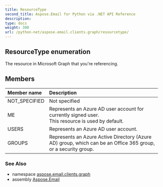 ```yaml
---
title: ResourceType
second_title: Aspose.Email for Python via .NET API Reference
description: 
type: docs
weight: 300
url: /python-net/aspose.email.clients.graph/resourcetype/
---
```


## ResourceType enumeration

The resource in Microsoft Graph that you're referencing.

## Members
| Member name | Description |
| :- | :- |
|NOT_SPECIFIED|Not specified|
|ME|Represents an Azure AD user account for currently signed user. <br/>            This resource is used by default.|
|USERS|Represents an Azure AD user account.|
|GROUPS|Represents an Azure Active Directory (Azure AD) group, which can be an Office 365 group, or a security group.|

### See Also

* namespace [aspose.email.clients.graph](/email/python-net/aspose.email.clients.graph/)
* assembly [Aspose.Email](/email/python-net/)

